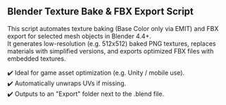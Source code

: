 ## Blender Texture Bake & FBX Export Script

This script automates texture baking (Base Color only via EMIT) and FBX export for selected mesh objects in Blender 4.4+.  
It generates low-resolution (e.g. 512x512) baked PNG textures, replaces materials with simplified versions, and exports optimized FBX files with embedded textures.

✔️ Ideal for game asset optimization (e.g. Unity / mobile use).  
✔️ Automatically unwraps UVs if missing.  
✔️ Outputs to an "Export" folder next to the .blend file.
